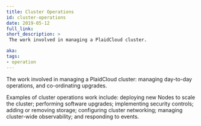 ```yaml
---
title: Cluster Operations
id: cluster-operations
date: 2019-05-12
full_link:
short_description: >
 The work involved in managing a PlaidCloud cluster.

aka:
tags:
- operation
---
```

 The work involved in managing a PlaidCloud cluster: managing
day-to-day operations, and co-ordinating upgrades.

<!--more-->

 Examples of cluster operations work include: deploying new Nodes to
scale the cluster; performing software upgrades; implementing security
controls; adding or removing storage; configuring cluster networking;
managing cluster-wide observability; and responding to events.
